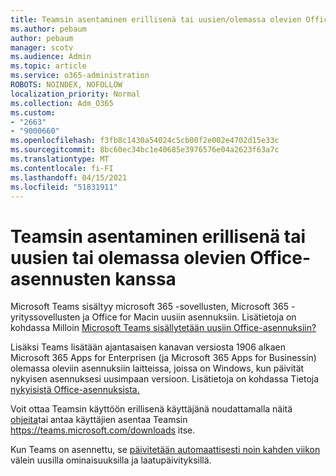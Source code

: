 ```yaml
---
title: Teamsin asentaminen erillisenä tai uusien/olemassa olevien Office-asennusten kanssa
ms.author: pebaum
author: pebaum
manager: scotv
ms.audience: Admin
ms.topic: article
ms.service: o365-administration
ROBOTS: NOINDEX, NOFOLLOW
localization_priority: Normal
ms.collection: Adm_O365
ms.custom:
- "2663"
- "9000660"
ms.openlocfilehash: f3fb8c1430a54024c5cb00f2e002e4702d15e33c
ms.sourcegitcommit: 8bc60ec34bc1e40685e3976576e04a2623f63a7c
ms.translationtype: MT
ms.contentlocale: fi-FI
ms.lasthandoff: 04/15/2021
ms.locfileid: "51831911"
---
```

# <a name="installing-teams-as-standalone-or-with-new-or-existing-office-installations"></a>Teamsin asentaminen erillisenä tai uusien tai olemassa olevien Office-asennusten kanssa

Microsoft Teams sisältyy microsoft  365 -sovellusten, Microsoft 365 -yrityssovellusten ja Office for Macin uusiin asennuksiin. Lisätietoja on kohdassa Milloin [Microsoft Teams sisällytetään uusiin Office-asennuksiin?](https://docs.microsoft.com/deployoffice/teams-install#when-will-microsoft-teams-start-being-included-with-new-installations-of-microsoft-365-apps)

Lisäksi Teams lisätään ajantasaisen kanavan versiosta 1906 alkaen Microsoft 365 Apps for Enterprisen (ja Microsoft 365 Apps for Businessin) olemassa oleviin asennuksiin laitteissa, joissa on Windows, kun päivität nykyisen asennuksesi uusimpaan versioon.  Lisätietoja on kohdassa Tietoja [nykyisistä Office-asennuksista.](https://docs.microsoft.com/deployoffice/teams-install#what-about-existing-installations-of-microsoft-365-apps)

Voit ottaa Teamsin käyttöön erillisenä käyttäjänä noudattamalla näitä [ohjeita](https://docs.microsoft.com/MicrosoftTeams/msi-deployment)tai antaa käyttäjien asentaa Teamsin https://teams.microsoft.com/downloads itse.

Kun Teams on asennettu, se [päivitetään automaattisesti noin kahden viikon](https://docs.microsoft.com/deployoffice/teams-install#feature-and-quality-updates-for-microsoft-teams) välein uusilla ominaisuuksilla ja laatupäivityksillä. 

